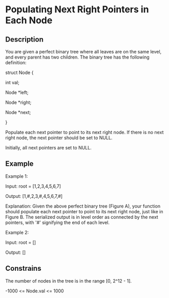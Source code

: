 # Populating Next Right Pointers in Each Node

## Description

You are given a perfect binary tree where all leaves are on the same level, and every parent has two children. The binary tree has the following definition:

struct Node {

  int val;

  Node *left;

  Node *right;

  Node *next;

}

Populate each next pointer to point to its next right node. If there is no next right node, the next pointer should be set to NULL.

Initially, all next pointers are set to NULL.

## Example 

Example 1:

Input: root = [1,2,3,4,5,6,7]

Output: [1,#,2,3,#,4,5,6,7,#]

Explanation: Given the above perfect binary tree (Figure A), your function should populate each next pointer to point to its next right node, just like in Figure B. The serialized output is in level order as connected by the next pointers, with '#' signifying the end of each level.

Example 2:

Input: root = []

Output: []

## Constrains

The number of nodes in the tree is in the range [0, 2^12 - 1].

-1000 <= Node.val <= 1000